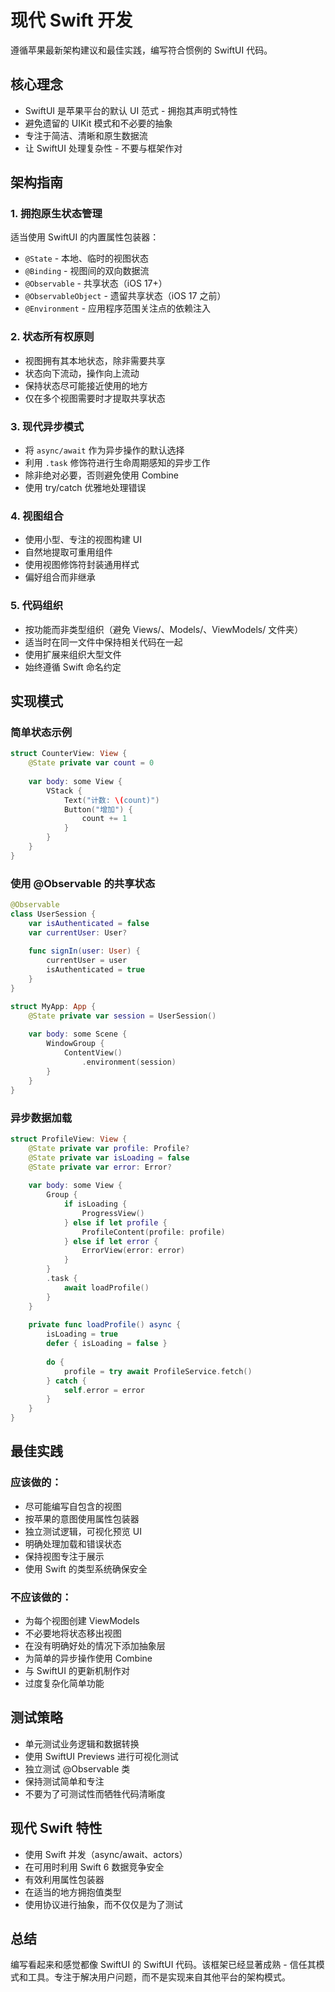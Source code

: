 # 现代 Swift 开发

遵循苹果最新架构建议和最佳实践，编写符合惯例的 SwiftUI 代码。

## 核心理念

- SwiftUI 是苹果平台的默认 UI 范式 - 拥抱其声明式特性
- 避免遗留的 UIKit 模式和不必要的抽象
- 专注于简洁、清晰和原生数据流
- 让 SwiftUI 处理复杂性 - 不要与框架作对

## 架构指南

### 1. 拥抱原生状态管理

适当使用 SwiftUI 的内置属性包装器：
- `@State` - 本地、临时的视图状态
- `@Binding` - 视图间的双向数据流
- `@Observable` - 共享状态（iOS 17+）
- `@ObservableObject` - 遗留共享状态（iOS 17 之前）
- `@Environment` - 应用程序范围关注点的依赖注入

### 2. 状态所有权原则

- 视图拥有其本地状态，除非需要共享
- 状态向下流动，操作向上流动
- 保持状态尽可能接近使用的地方
- 仅在多个视图需要时才提取共享状态

### 3. 现代异步模式

- 将 `async/await` 作为异步操作的默认选择
- 利用 `.task` 修饰符进行生命周期感知的异步工作
- 除非绝对必要，否则避免使用 Combine
- 使用 try/catch 优雅地处理错误

### 4. 视图组合

- 使用小型、专注的视图构建 UI
- 自然地提取可重用组件
- 使用视图修饰符封装通用样式
- 偏好组合而非继承

### 5. 代码组织

- 按功能而非类型组织（避免 Views/、Models/、ViewModels/ 文件夹）
- 适当时在同一文件中保持相关代码在一起
- 使用扩展来组织大型文件
- 始终遵循 Swift 命名约定

## 实现模式

### 简单状态示例
```swift
struct CounterView: View {
    @State private var count = 0
    
    var body: some View {
        VStack {
            Text("计数: \(count)")
            Button("增加") { 
                count += 1 
            }
        }
    }
}
```

### 使用 @Observable 的共享状态
```swift
@Observable
class UserSession {
    var isAuthenticated = false
    var currentUser: User?
    
    func signIn(user: User) {
        currentUser = user
        isAuthenticated = true
    }
}

struct MyApp: App {
    @State private var session = UserSession()
    
    var body: some Scene {
        WindowGroup {
            ContentView()
                .environment(session)
        }
    }
}
```

### 异步数据加载
```swift
struct ProfileView: View {
    @State private var profile: Profile?
    @State private var isLoading = false
    @State private var error: Error?
    
    var body: some View {
        Group {
            if isLoading {
                ProgressView()
            } else if let profile {
                ProfileContent(profile: profile)
            } else if let error {
                ErrorView(error: error)
            }
        }
        .task {
            await loadProfile()
        }
    }
    
    private func loadProfile() async {
        isLoading = true
        defer { isLoading = false }
        
        do {
            profile = try await ProfileService.fetch()
        } catch {
            self.error = error
        }
    }
}
```

## 最佳实践

### 应该做的：
- 尽可能编写自包含的视图
- 按苹果的意图使用属性包装器
- 独立测试逻辑，可视化预览 UI
- 明确处理加载和错误状态
- 保持视图专注于展示
- 使用 Swift 的类型系统确保安全

### 不应该做的：
- 为每个视图创建 ViewModels
- 不必要地将状态移出视图
- 在没有明确好处的情况下添加抽象层
- 为简单的异步操作使用 Combine
- 与 SwiftUI 的更新机制作对
- 过度复杂化简单功能

## 测试策略

- 单元测试业务逻辑和数据转换
- 使用 SwiftUI Previews 进行可视化测试
- 独立测试 @Observable 类
- 保持测试简单和专注
- 不要为了可测试性而牺牲代码清晰度

## 现代 Swift 特性

- 使用 Swift 并发（async/await、actors）
- 在可用时利用 Swift 6 数据竞争安全
- 有效利用属性包装器
- 在适当的地方拥抱值类型
- 使用协议进行抽象，而不仅仅是为了测试

## 总结

编写看起来和感觉都像 SwiftUI 的 SwiftUI 代码。该框架已经显著成熟 - 信任其模式和工具。专注于解决用户问题，而不是实现来自其他平台的架构模式。
